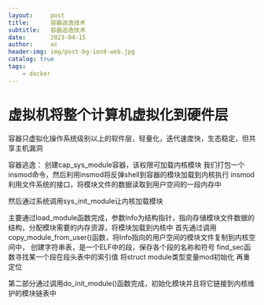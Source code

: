 ```yaml
---
layout:     post
title:      容器逃逸技术
subtitle:   容器逃逸技术
date:       2023-04-15
author:     xc
header-img: img/post-bg-ios9-web.jpg
catalog: true
tags:
    - docker
---
```


# 虚拟机将整个计算机虚拟化到硬件层

容器只虚拟化操作系统级别以上的软件层，轻量化，迭代速度快，生态稳定，但共享主机漏洞

容器逃逸：
创建cap_sys_module容器，该权限可加载内核模块
我们打包一个insmod命令，然后利用insmod将反弹shell到容器的模块加载到内核执行
insmod利用文件系统的接口，将模块文件的数据读取到用户空间的一段内存中

然后通过系统调用sys_init_module让内核加载模块

主要通过load_module函数完成，参数Info为结构指针，指向存储模块文件数据的结构，分配模块需要的内存资源，将模块加载到内核中
首先通过调用copy_module_from_user()函数，将Info指向的用户空间的模块文件复制到内核空间中，
创建字符串表，是一个ELF中的段，保存各个段的名称和符号
find_sec函数寻找某一个段在段头表中的索引值
将struct module类型变量mod初始化
再重定位

第二部分通过调用do_init_module()函数完成，初始化模块并且将它链接到内核维护的模块链表中